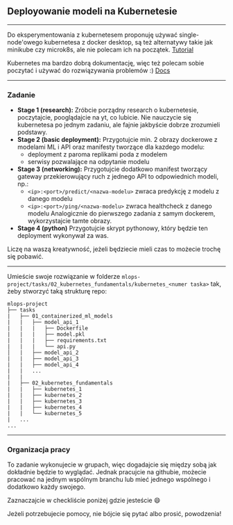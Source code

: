 ## Deployowanie modeli na Kubernetesie

---

Do eksperymentowania z kubernetesem proponuję używać single-node'owego kubernetesa z docker desktop, są też alternatywy takie jak minikube czy microk8s, ale nie polecam ich na początek. [Tutorial](https://birthday.play-with-docker.com/kubernetes-docker-desktop/ "‌")

Kubernetes ma bardzo dobrą dokumentację, więc też polecam sobie poczytać i używać do rozwiązywania problemów :) [Docs](https://kubernetes.io/docs/home/ "‌")

---

### **Zadanie**

- **Stage 1 (research):**
  Zróbcie porządny research o kubernetesie, poczytajcie, pooglądajcie na yt, co lubicie. Nie nauczycie się kubernetesa po jednym zadaniu, ale fajnie jakbyście dobrze zrozumieli podstawy.
- **Stage 2 (basic deployment):**
  Przygotujcie min. 2 obrazy dockerowe z modelami ML i API oraz manifesty tworzące dla kazdego modelu:
  - deployment z paroma replikami poda z modelem
  - serwisy pozwalające na odpytanie modelu
- **Stage 3 (networking):**
  Przygotujcie dodatkowo manifest tworzący gateway przekierowujący ruch z jednego API to odpowiednich modeli, np.:
  - `<ip>:<port>/predict/<nazwa-modelu>` zwraca predykcję z modelu z danego modelu
  - `<ip>:<port>/ping/<nazwa-modelu>` zwraca healthcheck z danego modelu
    Analogicznie do pierwszego zadania z samym dockerem, wykorzystajcie tamte obrazy.
- **Stage 4 (python)**
  Przygotujcie skrypt pythonowy, który będzie ten deployment wykonywał za was.

Liczę na waszą kreatywność, jeżeli będziecie mieli czas to możecie trochę się pobawić.

---

Umieście swoje rozwiązanie w folderze `mlops-project/tasks/02_kubernetes_fundamentals/kubernetes_<numer taska>` tak, żeby stworzyć taką strukturę repo:

```
mlops-project
├── tasks
|   ├── 01_containerized_ml_models
|   |   ├── model_api_1
|   |   |   ├── Dockerfile
|   |   |   ├── model.pkl
|   |   |   ├── requirements.txt
|   |   |   └── api.py
│   |   ├── model_api_2
|   |   ├── model_api_3
|   |   ├── model_api_4
|   |   ...
|   |
|   ├── 02_kubernetes_fundamentals
|   |   ├── kubernetes_1
|   |   ├── kubernetes_2
|   |   ├── kubernetes_3
|   |   ├── kubernetes_4
|   |   └── kubernetes_5
|   ...
...
```

---

### Organizacja pracy

To zadanie wykonujecie w grupach, więc dogadajcie się między sobą jak dokładnie będzie to wyglądać. Jednak pracujcie na githubie, możecie pracować na jednym wspólnym branchu lub mieć jednego wspólnego i dodatkowo każdy swojego.

Zaznaczajcie w checkliście poniżej gdzie jesteście :smile:

Jeżeli potrzebujecie pomocy, nie bójcie się pytać albo prosić, powodzenia!
